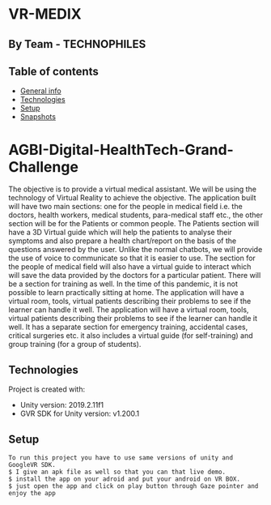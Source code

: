 # VR-MEDIX 
## By Team - TECHNOPHILES

## Table of contents
* [General info](#general-info)
* [Technologies](#technologies)
* [Setup](#setup)
* [Snapshots](#snapshots)


# AGBI-Digital-HealthTech-Grand-Challenge
The objective is to provide a virtual medical assistant. We will be using the technology of Virtual Reality to achieve the objective. The application built will have two main sections: one for the people in medical field i.e. the doctors, health workers, medical students, para-medical staff etc., the other section will be for the Patients or common people. The Patients section will have a 3D Virtual guide which will help the patients to analyse their symptoms and also prepare a health chart/report on the basis of the questions answered by the user. Unlike the normal chatbots, we will provide the use of voice to communicate so that it is easier to use. The section for the people of medical field will also have a virtual guide to interact which will save the data provided by the doctors for a particular patient. There will be a section for training as well. In the time of this pandemic, it is not possible to learn practically sitting at home. The application will have a virtual room, tools, virtual patients describing their problems to see if the learner can handle it well. The application will have a virtual room, tools, virtual patients describing their problems to see if the learner can handle it well. It has a separate section for emergency training, accidental cases, critical surgeries etc. it also includes a virtual guide (for self-training) and group training (for a group of students).


## Technologies
Project is created with:
* Unity version: 2019.2.11f1
* GVR SDK for Unity version: v1.200.1

## Setup
```
To run this project you have to use same versions of unity and GoogleVR SDK.
$ I give an apk file as well so that you can that live demo.
$ install the app on your adroid and put your android on VR BOX.
$ just open the app and click on play button through Gaze pointer and enjoy the app
```
